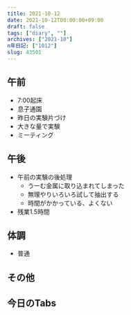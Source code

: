 ```yaml
---
title: 2021-10-12
date: 2021-10-12T00:00:00+09:00
draft: false
tags: ["diary", ""]
archives: ["2021-10"]
n年日記: ["1012"]
slug: 43501
---
```

## 午前
- 7:00起床
- 息子通園
- 昨日の実験片づけ
- 大きな量で実験
- ミーティング
## 午後
- 午前の実験の後処理
  - うーむ金属に取り込まれてしまった
  - 無理やりいろいろ試して抽出する
  - 時間がかかっている、よくない
- 残業1.5時間
## 体調
- 普通
## その他
## 今日のTabs